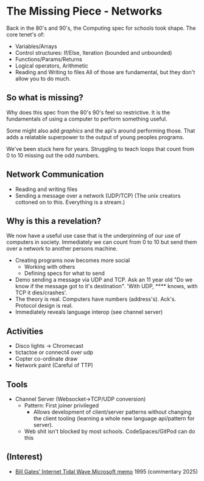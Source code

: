 The Missing Piece - Networks
============================

Back in the 80's and 90's, the Computing spec for schools took shape.
The core tenet's of:
* Variables/Arrays
* Control structures: If/Else, Iteration (bounded and unbounded)
* Functions/Params/Returns
* Logical operators, Arithmetic
* Reading and Writing to files
All of those are fundamental, but they don't allow you to do much.


So what is missing?
-------------------
Why does this spec from the 80's 90's feel so restrictive.
It is the fundamentals of using a computer to perform something useful.

Some might also add _graphics_ and the api's around performing those.
That adds a relatable superpower to the output of young peoples programs.

We've been stuck here for years.
Struggling to teach loops that count from 0 to 10 missing out the odd numbers.


Network Communication
---------------------

* Reading and writing files
* Sending a message over a network (UDP/TCP)
(The unix creators cottoned on to this. Everything is a stream.)


Why is this a revelation?
-------------------------

We now have a useful use case that is the underpinning of our use of computers in society.
Immediately we can count from 0 to 10 but send them over a network to another persons machine.

* Creating programs now becomes more social
    * Working with others
    * Defining specs for what to send
* Demo sending a message via UDP and TCP. Ask an 11 year old "Do we know if the message got to it's destination". 'With UDP, **** knows, with TCP it dies/crashes'.
* The theory is real. Computers have numbers (address's). Ack's. Protocol design is real.
* Immediately reveals language interop (see channel server)


Activities
----------

* Disco lights -> Chromecast
* tictactoe or connect4 over udp
* Copter co-ordinate draw
* Network paint (Careful of TTP)


Tools
-----

* Channel Server (Websocket->TCP/UDP conversion)
    * Pattern: First joiner privileged
        * Allows development of client/server patterns without changing the client tooling (learning a whole new language api/pattern for server).
    * Web shit isn't blocked by most schools. CodeSpaces/GitPod can do this


(Interest)
----------

* [Bill Gates’ Internet Tidal Wave Microsoft memo](https://dfarq.homeip.net/bill-gates-internet-tidal-wave-microsoft-memo/) 1995 (commentary 2025)